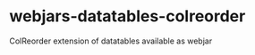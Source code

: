 webjars-datatables-colreorder
=============================

ColReorder extension of datatables available as webjar
